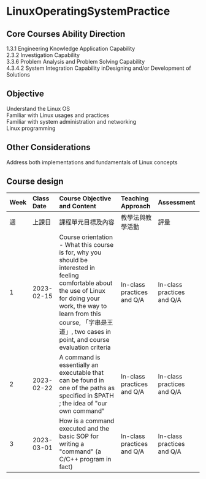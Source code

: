 # LinuxOperatingSystemPractice

Core Courses Ability Direction
---
1.3.1 Engineering Knowledge Application Capability  
2.3.2 Investigation Capability  
3.3.6 Problem Analysis and Problem Solving Capability  
4.3.4.2 System Integration Capability inDesigning and/or Development of Solutions  

Objective
---
Understand the Linux OS  
Familiar with Linux usages and practices  
Familiar with system administration and networking  
Linux programming  

Other Considerations
---
Address both implementations and fundamentals of Linux concepts

Course design
---
| Week | Class Date | Course Objective and Content | Teaching Approach | Assessment |
| :--- | :--- | :--- | :--- | :--- |
| 週 | 上課日 | 課程單元目標及內容 | 教學法與教學活動 | 評量 |
| 1 | 2023-02-15 | Course orientation - What this course is for, why you should be interested in feeling comfortable about the use of Linux for doing your work, the way to learn from this course, 「字串是王道」, two cases in point, and course evaluation criteria | In-class practices and Q/A | In-class practices and Q/A |
| 2 | 2023-02-22 | A command is essentially an executable that can be found in one of the paths as specified in $PATH ; the idea of "our own command" | In-class practices and Q/A | In-class practices and Q/A
| 3 | 2023-03-01 | How is a command executed and the basic SOP for writing a "command" (a C/C++ program in fact) | In-class practices and Q/A | In-class practices and Q/A |

